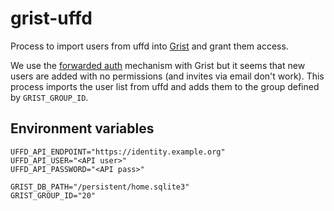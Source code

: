 # grist-uffd

Process to import users from uffd into [Grist](https://www.getgrist.com) and grant them access.

We use the [forwarded auth](https://support.getgrist.com/install/forwarded-headers/) mechanism with Grist but it seems
that new users are added with no permissions (and invites via email don't work). This process imports the user list from
uffd and adds them to the group defined by `GRIST_GROUP_ID`.


## Environment variables
```
UFFD_API_ENDPOINT="https://identity.example.org"
UFFD_API_USER="<API user>"
UFFD_API_PASSWORD="<API pass>"

GRIST_DB_PATH="/persistent/home.sqlite3"
GRIST_GROUP_ID="20"
```